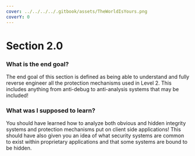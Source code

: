 ```yaml
---
cover: ../../../../.gitbook/assets/TheWorldIsYours.png
coverY: 0
---
```


# Section 2.0

### What is the end goal?

The end goal of this section is defined as being able to understand and fully reverse engineer all the protection mechanisms used in Level 2. This includes anything from anti-debug to anti-analysis systems that may be included!

### What was I supposed to learn?

You should have learned how to analyze both obvious and hidden integrity systems and protection mechanisms put on client side applications! This should have also given you an idea of what security systems are common to exist within proprietary applications and that some systems are bound to be hidden.

